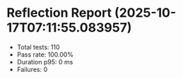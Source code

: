 # Reflection Report (2025-10-17T07:11:55.083957)

- Total tests: 110
- Pass rate: 100.00%
- Duration p95: 0 ms
- Failures: 0

